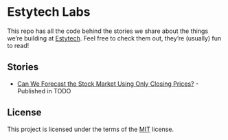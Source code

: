 # Estytech Labs

This repo has all the code behind the stories we share about the things we’re building at [Estytech](https://estytech.com/). Feel free to check them out, they’re (usually) fun to read!

## Stories

- [Can We Forecast the Stock Market Using Only Closing Prices?](./can-we-forecast-closing-price/code.ipynb) - Published in TODO

## License

This project is licensed under the terms of the [MIT](./LICENSE.md) license.